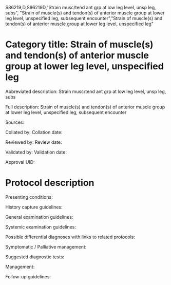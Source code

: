 S86219,D,S86219D,"Strain musc/tend ant grp at low leg level, unsp leg, subs", "Strain of muscle(s) and tendon(s) of anterior muscle group at lower leg level, unspecified leg, subsequent encounter","Strain of muscle(s) and tendon(s) of anterior muscle group at lower leg level, unspecified leg"
# Category title: Strain of muscle(s) and tendon(s) of anterior muscle group at lower leg level, unspecified leg

Abbreviated description: Strain musc/tend ant grp at low leg level, unsp leg, subs

Full description: Strain of muscle(s) and tendon(s) of anterior muscle group at lower leg level, unspecified leg, subsequent encounter

Sources:

Collated by:
Collation date:

Reviewed by:
Review date:

Validated by:
Validation date:

Approval UID:

# Protocol description

Presenting conditions:

History capture guidelines:

General examination guidelines:

Systemic examination guidelines:

Possible differential diagnoses with links to related protocols:

Symptomatic / Palliative management:

Suggested diagnostic tests:

Management:

Follow-up guidelines:
